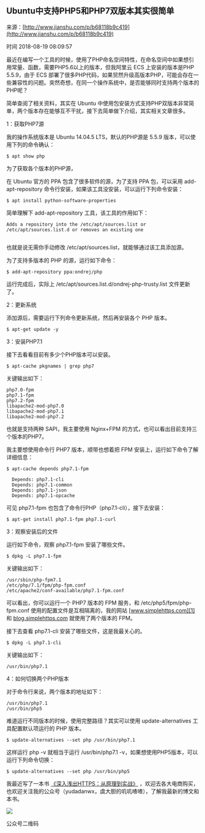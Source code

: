 ## Ubuntu中支持PHP5和PHP7双版本其实很简单

来源：[http://www.jianshu.com/p/b68118b9c419](http://www.jianshu.com/p/b68118b9c419)

时间 2018-08-19 08:09:57

 
最近在编写一个工具的时候，使用了PHP命名空间特性，在命名空间中如果想引用常量、函数，需要PHP5.6以上的版本，但我阿里云 ECS 上安装的版本是PHP 5.5.9，由于 ECS 部署了很多PHP代码，如果贸然升级高版本PHP，可能会存在一些兼容性的问题。突然奇想，在同一个操作系统中，是否能够同时支持两个版本的PHP呢？
 
简单查阅了相关资料，其实在 Ubuntu 中使用包安装方式支持PHP双版本非常简单，两个版本存在能够互不干扰，接下去简单做下介绍，其实相关文章很多。
 
1：获取PHP7源
 
我的操作系统版本是 Ubuntu 14.04.5 LTS，默认的PHP源是 5.5.9 版本，可以使用下列的命令确认：

```
$ apt show php
```
 
为了获取各个版本的PHP源，
 
在 Ubuntu 官方的 PPA 包含了很多软件的源，为了支持 PPA 包，可以采用 add-apt-repository 命令行安装，如果该工具没安装，可以运行下列命令安装：

```
$ apt install python-software-properties
```
 
简单理解下 add-apt-repository 工具，该工具的作用如下：

```
Adds a repository into the /etc/apt/sources.list or /etc/apt/sources.list.d or removes an existing one


```
 
也就是说无需你手动修改 /etc/apt/sources.list，就能够通过该工具添加源。
 
为了支持多版本的 PHP 的源，运行如下命令：

```
$ add-apt-repository ppa:ondrej/php
```
 
运行完成后，实际上 /etc/apt/sources.list.d/ondrej-php-trusty.list 文件更新了。
 
2：更新系统
 
添加源后，需要运行下列命令更新系统，然后再安装各个 PHP 版本。

```
$ apt-get update -y
```
 
3：安装PHP7.1
 
接下去看看目前有多少个PHP版本可以安装。

```
$ apt-cache pkgnames | grep php7
```
 
关键输出如下：

```
php7.0-fpm
php7.1-fpm
php7.2-fpm 
libapache2-mod-php7.0
libapache2-mod-php7.1
libapache2-mod-php7.2
```
 
也就是支持两种 SAPI，我主要使用 Nginx+FPM 的方式，也可以看出目前支持三个版本的PHP7。
 
我主要想使用命令行 PHP7 版本，顺带也想着把 FPM 安装上，运行如下命令了解详细信息：

```
$ apt-cache depends php7.1-fpm

  Depends: php7.1-cli
  Depends: php7.1-common
  Depends: php7.1-json
  Depends: php7.1-opcache
```
 
可见 php7.1-fpm 也包含了命令行PHP（php7.1-cli），接下去安装：

```
$ apt-get install php7.1-fpm php7.1-curl
```
 
3：观察安装后的文件
 
运行如下命令，观察 php7.1-fpm 安装了哪些文件。

```
$ dpkg -L php7.1-fpm
```
 
关键输出如下：

```
/usr/sbin/php-fpm7.1
/etc/php/7.1/fpm/php-fpm.conf
/etc/apache2/conf-available/php7.1-fpm.conf
```
 
可以看出，你可以运行一个 PHP7 版本的 FPM 服务，和 /etc/php5/fpm/php-fpm.conf 使用的配置文件是互相隔离的，我的网站 [www.simplehttps.com][1] 和 [blog.simplehttps.com][2] 就使用了两个版本的 FPM。
 
接下去查看 php7.1-cli 安装了哪些文件，这是我最关心的。

```
$ dpkg -L php7.1-cli
```
 
关键输出如下：

```
/usr/bin/php7.1
```
 
4：如何切换两个PHP版本
 
对于命令行来说，两个版本的地址如下：

```
/usr/bin/php7.1
/usr/bin/php5
```
 
难道运行不同版本的时候，使用完整路径？其实可以使用 update-alternatives 工具配置默认项运行的 PHP 版本。

```
$ update-alternatives --set php /usr/bin/php7.1
```
 
这样运行 php -v 就相当于运行 /usr/bin/php7.1 -v，如果想使用PHP5版本，可以运行下列命令切换：

```
$ update-alternatives --set php /usr/bin/php5
```
 
我最近写了一本书 [《深入浅出HTTPS：从原理到实战》][3] ，欢迎去各大电商购买，也欢迎关注我的公众号（yudadanwx，虞大胆的叽叽喳喳），了解我最新的博文和本书。

![][0]

 
公众号二维码


[1]: http://www.simplehttps.com
[2]: http://blog.simplehttps.com
[3]: https://mp.weixin.qq.com/s/80oQhzmP9BTimoReo1oMeQ
[0]: https://img1.tuicool.com/EJZfEn6.jpg